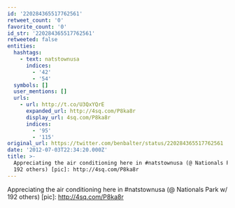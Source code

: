 ```yaml
---
id: '220284365517762561'
retweet_count: '0'
favorite_count: '0'
id_str: '220284365517762561'
retweeted: false
entities:
  hashtags:
    - text: natstownusa
      indices:
        - '42'
        - '54'
  symbols: []
  user_mentions: []
  urls:
    - url: http://t.co/U3QxYQrE
      expanded_url: http://4sq.com/P8ka8r
      display_url: 4sq.com/P8ka8r
      indices:
        - '95'
        - '115'
original_url: https://twitter.com/benbalter/status/220284365517762561
date: '2012-07-03T22:34:20.000Z'
title: >-
  Appreciating the air conditioning here in #natstownusa (@ Nationals Park w/
  192 others) [pic]: http://4sq.com/P8ka8r
---
```


Appreciating the air conditioning here in #natstownusa (@ Nationals Park w/ 192 others) [pic]: http://4sq.com/P8ka8r